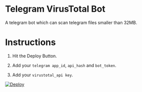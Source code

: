 # Telegram VirusTotal Bot

A telegram bot which can scan telegram files smaller than 32MB.


# Instructions

  1. Hit the Deploy Button.

  2. Add your `telegram app_id`, `api_hash` and `bot_token`.

  3. Add your `virustotal_api key`.

[![Deploy](https://www.herokucdn.com/deploy/button.svg)](https://heroku.com/deploy?template=https://github.com/cyberio-pro/virustotal_tgbot_check)
